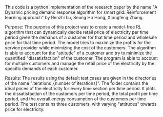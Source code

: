 This code is a python implementation of the research paper by the name "A Dynamic pricing demand response algorithm for smart grid:
Reinforcement learning approach" by Renzhi Lu, Seung Ho Hong, Xiongfeng Zhang. 

Purpose: 
The purpose of this project was to create a model-free RL algorithm that can dynamically decide retail price of electricity per time period 
given the demands of a customer for that time period and wholesale price for that time period. 
The model tries to maximize the profits for the service provider while minimizing the cost of the customers. The algorithm is able to account 
for the "attitude" of a customer and try to minimize the quantified "dissatisfaction" of the customer. The program is able to account for 
multiple customers and manage the retail price of the electricity by the specific demands of each customer. 

Results: 
The results using the default test cases are given in the directories of the name "iterations_{number of iterations}". The folder contains the ideal 
prices of the electricity for every time section per time period. It plots the dissatisfaction of the customers per time period, the total profit per time period, 
and the overall energy consumption of the customers per time period. 
The test contains three customers, with varying "attitudes" towards price for electricity. 
